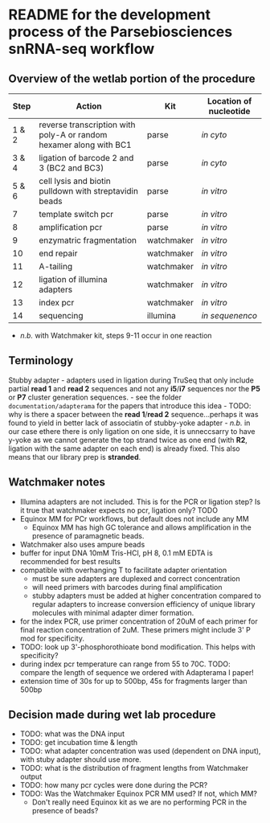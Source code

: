 # README for the development process of the Parsebiosciences snRNA-seq workflow

## Overview of the wetlab portion of the procedure

| Step  | Action                                                             | Kit        | Location of nucleotide |
| ---   | ---                                                                | ---        | ---                    |
| 1 & 2 | reverse transcription with poly-A or random hexamer along with BC1 | parse      | *in cyto*            |
| 3 & 4 | ligation of barcode 2 and 3 (BC2 and BC3)                          | parse      | *in cyto*            |
| 5 & 6 | cell lysis and biotin pulldown with streptavidin beads             | parse      | *in vitro*           |
| 7     | template switch pcr                                                | parse      | *in vitro*           |
| 8     | amplification pcr                                                  | parse      | *in vitro*           |
| 9     | enzymatric fragmentation                                           | watchmaker | *in vitro*           |
| 10    | end repair                                                         | watchmaker | *in vitro*           |
| 11    | A-tailing                                                          | watchmaker | *in vitro*           |
| 12    | ligation of illumina adapters                                      | watchmaker | *in vitro*           |
| 13    | index pcr                                                          | watchmaker | *in vitro*           |
| 14    | sequencing                                                         | illumina   | *in sequenenco*      |

- *n.b.* with  Watchmaker kit, steps 9-11 occur in one reaction

## Terminology
Stubby adapter - adapters used in ligation during TruSeq that only include partial **read 1** and **read 2** sequences and not any **i5**/**i7** sequences nor the **P5** or **P7** cluster generation sequences.
    - see the folder `documentation/adapterama` for the papers that introduce this idea
    - TODO: why is there a spacer between the **read 1**/**read 2** sequence...perhaps it was found to yield in better lack of associatin of stubby-yoke adapter
    - *n.b.* in our case ethere there is only ligation on one side, it is unneccsarry to have y-yoke as we cannot generate the top strand twice as one end (with **R2**, ligation with the same adapter on each end) is already fixed. This also means that our library prep is **stranded**.

## Watchmaker notes

- Illumina adapters are not included. This is for the PCR or ligation step? Is it true that watchmaker expects no pcr, ligation only? TODO
- Equinox MM for PCr workflows, but default does not include any MM
    - Equinox MM has high GC tolerance and allows amplification in the presence of paramagnetic beads.
- Watchmaker also uses ampure beads
- buffer for input DNA 10mM Tris-HCl, pH 8, 0.1 mM EDTA is recommended for best results
- compatible with overhanging T to facilitate adapter orientation
    - must be sure adapters are duplexed and correct concentration
    - will need primers with barcodes during final amplification
    - stubby adapters must be added at higher concentration compared to regular adapters to increase conversion efficiency of unique library molecules with minimal adapter dimer formation.
- for the index PCR, use primer concentration of 20uM of each primer for final reaction concentration of 2uM. These primers might include 3' P mod for specificity. 
- TODO: look up 3'-phosphorothioate bond modification. This helps with specificity?
- during index pcr temperature can range from 55 to 70C. TODO: compare the length of sequence we ordered with Adapterama I paper!
- extension time of 30s for up to 500bp, 45s for fragments larger than 500bp

## Decision made during wet lab procedure
- TODO: what was the DNA input
- TODO: get incubation time & length
- TODO: what adapter concentration was used (dependent on DNA input), with stuby adapter should use more.
- TODO: what is the distribution of fragment lengths from Watchmaker output
- TODO: how many pcr cycles were done during the PCR?
- TODO: Was the Watchmaker Equinox PCR MM used? If not, which MM?
    - Don't really need Equinox kit as we are no performing PCR in the presence of beads?
